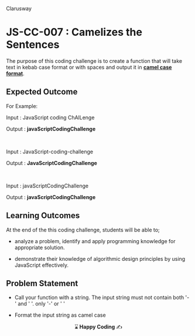 <p>Clarusway<img align="right"
  src="https://secure.meetupstatic.com/photos/event/3/1/b/9/600_488352729.jpeg"  width="15px"></p>

# JS-CC-007 : Camelizes the Sentences

The purpose of this coding challenge is to create a function that will take text in kebab case format or with spaces and output it in [**camel case format**](https://en.wikipedia.org/wiki/Camel_case).

## Expected Outcome

For Example:

Input : JavaScript coding ChAlLenge

Output : **javaScriptCodingChallenge**

<br>

Input : JavaScript-coding-challenge

Output : **JavaScriptCodingChallenge**

<br>

Input : javaScriptCodingChallenge

Output : **javaScriptCodingChallenge**


## Learning Outcomes

At the end of the this coding challenge, students will be able to;

- analyze a problem, identify and apply programming knowledge for appropriate solution.

- demonstrate their knowledge of algorithmic design principles by using JavaScript effectively.

## Problem Statement

- Call your function with a string. The input string must not contain both '-' and ' '.  only '-' or ' '

- Format the input string as camel case


<p align="center"> ⌛<strong> Happy Coding </strong> ✍ </p>
